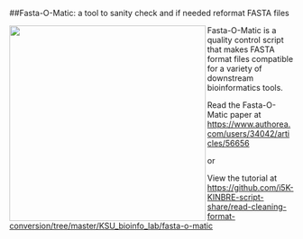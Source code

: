 ##Fasta-O-Matic: a tool to sanity check and if needed reformat FASTA files

<a href="url"><img src="https://raw.githubusercontent.com/i5K-KINBRE-script-share/read-cleaning-format-conversion/master/KSU_bioinfo_lab/fasta-o-matic/sequence_data_tools.png" align="left" width="348" ></a>

Fasta-O-Matic is a quality control script that makes FASTA format files compatible for a variety of downstream bioinformatics tools. 

Read the Fasta-O-Matic paper at https://www.authorea.com/users/34042/articles/56656

or

View the tutorial at https://github.com/i5K-KINBRE-script-share/read-cleaning-format-conversion/tree/master/KSU_bioinfo_lab/fasta-o-matic
